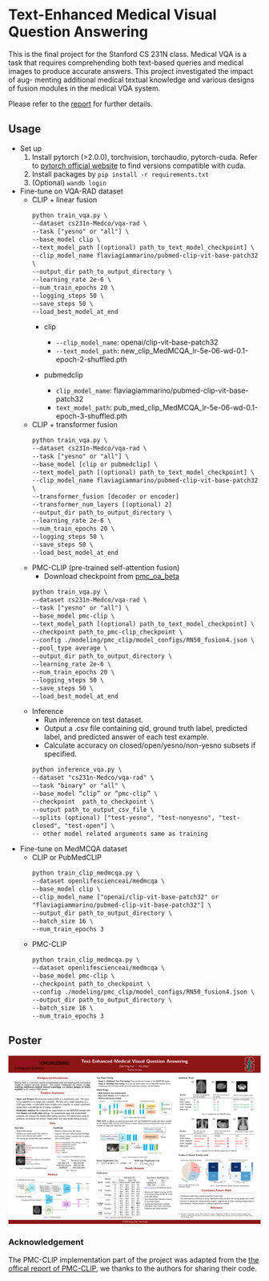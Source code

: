 # Text-Enhanced Medical Visual Question Answering
This is the final project for the Stanford CS 231N class. Medical VQA is a task that requires comprehending both text-based queries and medical images to produce accurate answers. This project investigated the impact of aug- menting additional medical textual knowledge and various designs of fusion modules in the medical VQA system. 

Please refer to the [report](CS_231N_Final_Report.pdf) for further details.

## Usage
- Set up
    1. Install pytorch (>2.0.0), torchvision, torchaudio, pytorch-cuda. Refer to [pytorch official website](https://pytorch.org/get-started/previous-versions/) to find versions compatible with cuda.
    2. Install packages by ```pip install -r requirements.txt```
    3. (Optional) ```wandb login```
- Fine-tune on VQA-RAD dataset
    - CLIP + linear fusion
        ```
        python train_vqa.py \
        --dataset cs231n-Medco/vqa-rad \
        --task ["yesno" or "all"] \
        --base_model clip \
        --text_model_path [(optional) path_to_text_model_checkpoint] \
        --clip_model_name flaviagiammarino/pubmed-clip-vit-base-patch32 \
        --output_dir path_to_output_directory \
        --learning_rate 2e-6 \
        --num_train_epochs 20 \
        --logging_steps 50 \
        --save_steps 50 \
        --load_best_model_at_end
        ```
        - clip
          - ```--clip_model_name```: openai/clip-vit-base-patch32
          - ```--text_model_path```: new_clip_MedMCQA_lr-5e-06-wd-0.1-epoch-2-shuffled.pth

        - pubmedclip
          - ```clip_model_name```: flaviagiammarino/pubmed-clip-vit-base-patch32
          - ```text_model_path```: pub_med_clip_MedMCQA_lr-5e-06-wd-0.1-epoch-3-shuffled.pth
    - CLIP + transformer fusion
        ```
        python train_vqa.py \
        --dataset cs231n-Medco/vqa-rad \
        --task ["yesno" or "all"] \
        --base_model [clip or pubmedclip] \
        --text_model_path [(optional) path_to_text_model_checkpoint] \
        --clip_model_name flaviagiammarino/pubmed-clip-vit-base-patch32 \
        --transformer_fusion [decoder or encoder]
        --transformer_num_layers [(optional) 2]
        --output_dir path_to_output_directory \
        --learning_rate 2e-6 \
        --num_train_epochs 20 \
        --logging_steps 50 \
        --save_steps 50 \
        --load_best_model_at_end
        ```
    - PMC-CLIP (pre-trained self-attention fusion)
        - Download checkpoint from [pmc_oa_beta](https://huggingface.co/datasets/axiong/pmc_oa_beta/blob/main/checkpoint.pt)
        ```
        python train_vqa.py \
        --dataset cs231n-Medco/vqa-rad \
        --task ["yesno" or "all"] \
        --base_model pmc-clip \
        --text_model_path [(optional) path_to_text_model_checkpoint] \
        --checkpoint path_to_pmc-clip_checkpoint \
        --config ./modeling/pmc_clip/model_configs/RN50_fusion4.json \
        --pool_type average \
        --output_dir path_to_output_directory \
        --learning_rate 2e-6 \
        --num_train_epochs 20 \
        --logging_steps 50 \
        --save_steps 50 \
        --load_best_model_at_end
        ```
  - Inference
    - Run inference on test dataset.
    - Output a .csv file containing qid, ground truth label, predicted label, and predicted answer of each test example.
    - Calculate accuracy on closed/open/yesno/non-yesno subsets if specified.
    ```
    python inference_vqa.py \
    --dataset "cs231n-Medco/vqa-rad" \
    --task "binary" or "all" \
    --base_model “clip” or “pmc-clip” \
    --checkpoint  path_to_checkpoint \
    --output path_to_output_csv_file \
    --splits (optional) ["test-yesno", "test-nonyesno", "test-closed", "test-open"] \
    -- other model related arguments same as training
    ```
- Fine-tune on MedMCQA dataset
    - CLIP or PubMedCLIP
        ```
        python train_clip_medmcqa.py \
        --dataset openlifescienceai/medmcqa \
        --base_model clip \
        --clip_model_name ["openai/clip-vit-base-patch32" or "flaviagiammarino/pubmed-clip-vit-base-patch32"] \
        --output_dir path_to_output_directory \
        --batch_size 16 \
        --num_train_epochs 3
        ```
    - PMC-CLIP
        ```
        python train_clip_medmcqa.py \
        --dataset openlifescienceai/medmcqa \
        --base_model pmc-clip \
        --checkpoint path_to_checkpoint \
        --config ./modeling/pmc_clip/model_configs/RN50_fusion4.json \
        --output_dir path_to_output_directory \
        --batch_size 16 \
        --num_train_epochs 3
        ```
## Poster
![poster](CS_231N_Final_Poster.png)

### Acknowledgement

The PMC-CLIP implementation part of the project was adapted from the [the offical report of PMC-CLIP](https://github.com/WeixiongLin/PMC-CLIP), we thanks to the authors for sharing their code.
